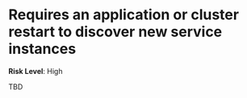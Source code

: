 # Requires an application or cluster restart to discover new service instances

**Risk Level**: High

TBD
